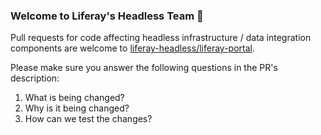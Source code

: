 ### Welcome to Liferay's Headless Team 👋

Pull requests for code affecting headless infrastructure / data integration components are welcome to [liferay-headless/liferay-portal](https://github.com/liferay-headless/liferay-portal).

Please make sure you answer the following questions in the PR's description:
1. What is being changed?
2. Why is it being changed?
3. How can we test the changes?
